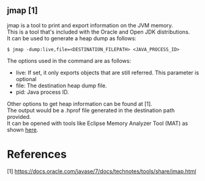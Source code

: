 ## jmap [1]
jmap is a tool to print and export information on the JVM memory. <br>
This is a tool that's included with the Oracle and Open JDK distributions. <br>
It can be used to generate a heap dump as follows:
```
$ jmap -dump:live,file=<DESTINATION_FILEPATH> <JAVA_PROCESS_ID>
```
The options used in the command are as follows:
* live: If set, it only exports objects that are still referred. This parameter is optional
* file: The destination heap dump file.
* pid: Java process ID.

Other options to get heap information can be found at [1]. <br>
The output would be a .hprof file generated in the destination path provided. <br>
It can be opened with tools like Eclipse Memory Analyzer Tool (MAT) as shown [here](https://www.vogella.com/tutorials/EclipseMemoryAnalyzer/article.html).


# References
[1] https://docs.oracle.com/javase/7/docs/technotes/tools/share/jmap.html <br>
